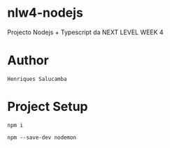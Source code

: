 # nlw4-nodejs
Projecto Nodejs + Typescript da NEXT LEVEL WEEK 4

# Author
```
Henriques Salucamba
```

# Project Setup
```
npm i

npm --save-dev nodemon
```
